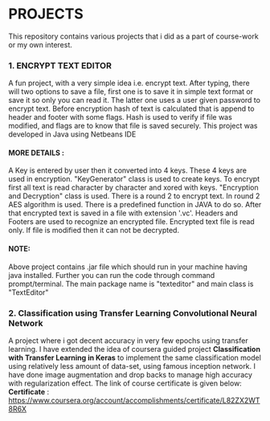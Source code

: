# PROJECTS
This repository contains various projects that i did  as a part of course-work or my own interest.

### 1. ENCRYPT TEXT EDITOR
A fun project, with a very simple idea i.e. encrypt text. After typing, there will two options to save a file, first one is to save it in simple text format or save it so only you can read it. The latter one uses a user given password to encrypt text. Before encryption hash of text is calculated that is append to header and footer with some flags. Hash is used to verify if file was modified, and flags are to know that file is saved securely. This project was developed in Java using Netbeans IDE
#### MORE DETAILS : 
A Key is entered by user then it converted into 4 keys. These 4 keys are used in encryption. "KeyGenerator" class is used to create keys. To encrypt first all text is read character by character and xored with keys. "Encryption and Decryption" class is used. There is a round 2 to encrypt text. In round 2 AES algorithm is used. There is a predefined function in JAVA to do so. After that encrypted text is saved in a file with extension '.vc'. Headers and Footers are used to recognize an encrypted file. Encrypted text file is read only. If file is modified then it can not be decrypted.
#### NOTE:
Above project contains .jar file which should run in your machine having java installed. Further you can run the code through command prompt/terminal. The main package name is "texteditor" and main class is "TextEditor"

### 2. Classification using **Transfer Learning** Convolutional Neural Network 
A project where i got decent accuracy in very few epochs using transfer learning. I have extended the idea of coursera guided project **Classification with Transfer Learning in Keras** to implement the same classification model using relatively less amount of data-set, using famous inception network. I have done image augmentation and drop backs to manage high accuracy with regularization effect. The link of course certificate is given below:
**Certificate** : https://www.coursera.org/account/accomplishments/certificate/L82ZX2WT8R6X
